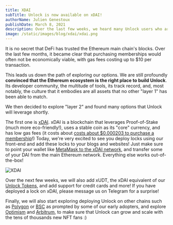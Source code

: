```yaml
---
title: XDAI
subTitle: Unlock is now available on xDAI!
authorName: Julien Genestoux
publishDate: March 8, 2021
description: Over the last few weeks, we heard many Unlock users who are complaining about very high gas prices on the Ethereum mainnet. Many of them have asked for xDAI support!
image: /static/images/blog/xdai/xdai.png
---
```


It is no secret that DeFi has trusted the Ethereum main chain's blocks. Over the last few months, it became clear that purchasing memberships would often not be economically viable, with gas fees costing up to $10 per transaction.

This leads us down the path of exploring our options. We are still profoundly **convinced that the Ethereum ecosystem is the right place to build Unlock**. Its developer community, the multitude of tools, its track record, and, most notably, the culture that it embodies are all assets that no other "layer 1" has been able to match.

We then decided to explore "layer 2" and found many options that Unlock will leverage shortly.

The first one is [xDAI](https://www.xdaichain.com/). xDAI is a blockchain that leverages Proof-of-Stake (much more eco-friendly!), uses a stable coin as its "core" currency, and has low gas fees (it costs about [costs about $0.000203 to purchase a membership](https://blockscout.com/poa/xdai/tx/0xcc0d93a59b85009a461a064542b8cb2e55be1dba525855c3b87418d02942951c/token-transfers)!) Today, we're very excited to see you deploy locks using our front-end and add these locks to your blogs and websites! Just make sure to point your wallet like [MetaMask to the xDAI network](https://www.xdaichain.com/for-users/wallets/metamask/metamask-setup), and transfer some of your DAI from the main Ethereum network. Everything else works out-of-the-box!

![XDAI](/static/images/blog/xdai/xdai.png)


Over the next few weeks, we will also add xUDT, the xDAI equivalent of our [Unlock Tokens](https://unlock-protocol.com/blog/unlock-tokens-launched), and add support for credit cards and more! If you have deployed a lock on xDAI, please message us on Telegram for a surprise!

Finally, we will also start exploring deploying Unlock on other chains such as [Polygon](https://polygon.technology/) or [BSC](https://bnbsmartchain.com/) as prompted by some of our early adopters, and explore [Optimism](https://optimism.io/) and [Arbitrum](https://offchainlabs.com/), to make sure that Unlock can grow and scale with the tens of thousands new NFT fans :)